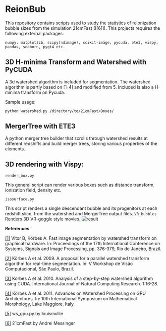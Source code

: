 # ReionBub
This repository contains scripts used to study the statistics of reionization bubble sizes from the simulation 21cmFast ([[6]]). 
This projects requires the following external packages:

```
numpy, matplotlib, scipy(ndimage), scikit-image, pycuda, ete3, vispy, pandas, seaborn, pyqt4 etc.
```
## 3D H-minima Transform and Watershed with PyCUDA
A 3d watershed algorithm is included for segmentation. The watershed algorithm is partly based on [1-4] and modified from 5. Included is also a H-minima transform on Pycuda.

Sample usage:
```
python watershed.py /directory/to/21cmFast/Boxes/
```

## MergerTree with ETE3
A python merger tree builder that scrolls through watershed results at different redshifts and build merger trees, storing various properties of the elements. 

## 3D rendering with Vispy:
```
render_box.py
```
This general script can render various boxes such as distance transform, ionization field, density etc. 
```
isosurface.py 
```
This script renders a single descendant bubble and its progenitors at each redshift slice, from the watershed and MergerTree output files. 
```VR_bubbles```
Renders 3D VR-goggle style movies. 
![result](animation.gif)


**References**

[[1]](http://www.fem.unicamp.br/~labaki/Academic/cilamce2009/1820-1136-1-RV.pdf) Vitor B, Körbes A. Fast image segmentation by watershed transform on graphical hardware. In: Proceedings of the 17th International Conference on Systems, Signals and Image Processing, pp. 376-379, Rio de Janeiro, Brazil.

[[2]](http://www.lbd.dcc.ufmg.br/colecoes/wvc/2009/0012.pdf) Körbes A et al. 2009. A proposal for a parallel watershed transform algorithm for real-time segmentation. In: V Workshop de Visão Computacional, São Paulo, Brazil.

[[3]](http://parati.dca.fee.unicamp.br/media/Attachments/courseIA366F2S2010/aula10/ijncr.pdf) Körbes A et al. 2010. Analysis of a step-by-step watershed algorithm using CUDA. International Journal of Natural Computing Research. 1:16-28.

[[4]](http://parati.dca.fee.unicamp.br/media/Attachments/courseIA366F2S2010/aula10/ijncr.pdf) Körbes A et al. 2011. Advances on Watershed Processing on GPU Architectures. In: 10th International Symposium on Mathematical Morphology, Lake Maggiore, Italy.

[[5]](https://github.com/louismullie/watershed-cuda/blob/master/ws_gpu.py) ws_gpu.py by louismullie

[[6]](https://github.com/andreimesinger/21cmFAST) 21cmFast by Andrei Messinger
